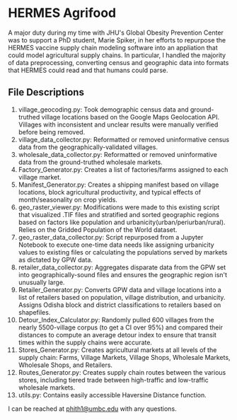# HERMES Agrifood


A major duty during my time with JHU's Global Obesity Prevention Center was to support a PhD student, Marie Spiker, in her efforts to repurpose the HERMES vaccine supply chain modeling software into an appliation that could model agricultural supply chains. In particular, I handled the majority of data preprocessing, converting census and geographic data into formats that HERMES could read and that humans could parse. 


File Descriptions
-----------------
1. village_geocoding.py: Took demographic census data and ground-truthed village locations based on the Google Maps Geolocation API. Villages with inconsistent and unclear results were manually verified before being removed. 
2. village_data_collector.py: Reformatted or removed uninformative census data from the geographically-validated villages. 
3. wholesale_data_collector.py: Reformatted or removed uninformative data from the ground-truthed wholesale markets. 
4. Factory_Generator.py: Creates a list of factories/farms assigned to each village market. 
5. Manifest_Generator.py: Creates a shipping manifest based on village locations, block agricultural productivity, and typical effects of month/seasonality on crop yields. 
6. geo_raster_viewer.py: Modifications were made to this existing script that visualized .TIF files and stratified and sorted geographic regions based on factors like population and urbanicity(urban/periurban/rural). Relies on the Gridded Population of the World dataset. 
7. geo_raster_data_collector.py: Script repurposed from a Jupyter Notebook to execute one-time data needs like assigning urbanicity values to existing files or calculating the populations served by markets as dictated by GPW data. 
8. retailer_data_collector.py: Aggregates disparate data from the GPW set into geographically-sound files and ensures the geographic region isn't unusually large. 
9. Retailer_Generator.py: Converts GPW data and village locations into a list of retailers based on population, village distribution, and urbanicity. Assigns Odisha block and district classifications to retailers based on shapefiles. 
10. Detour_Index_Calculator.py: Randomly pulled 600 villages from the nearly 5500-village corpus (to get a CI over 95%) and compared their distances to compute an average detour index to ensure that transit times within the supply chains were accurate. 
11. Stores_Generator.py: Creates agricultural markets at all levels of the supply chain: Farms, Village Markets, Village Shops, Wholesale Markets, Wholesale Shops, and Retailers.
12. Routes_Generator.py: Creates supply chain routes between the various stores, including tiered trade between high-traffic and low-traffic wholesale markets. 
13. utils.py: Contains easily accessible Haversine Distance function. 

I can be reached at phith1@umbc.edu with any questions. 
